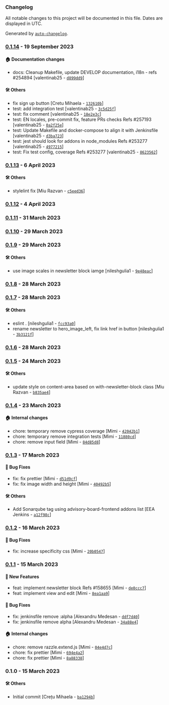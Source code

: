 ### Changelog

All notable changes to this project will be documented in this file. Dates are displayed in UTC.

Generated by [`auto-changelog`](https://github.com/CookPete/auto-changelog).

### [0.1.14](https://github.com/eea/volto-newsletter-block/compare/0.1.13...0.1.14) - 19 September 2023

#### :house: Documentation changes

- docs: Cleanup Makefile, update DEVELOP documentation, i18n - refs #254894 [valentinab25 - [`d899dd9`](https://github.com/eea/volto-newsletter-block/commit/d899dd9287572d7384f41ac3c4da12cd65ab32cb)]

#### :hammer_and_wrench: Others

- fix sign up button [Cretu Mihaela - [`132610b`](https://github.com/eea/volto-newsletter-block/commit/132610b483afbdfc90b01a38126fb10f92c4e37f)]
- test: add integration test [valentinab25 - [`3c5d25f`](https://github.com/eea/volto-newsletter-block/commit/3c5d25f1a305c8621e459cebc3070996f73bf2f5)]
- test: fix comment [valentinab25 - [`18e2e3c`](https://github.com/eea/volto-newsletter-block/commit/18e2e3c7e953c02233d86016c7a2979281eede6a)]
- test: EN locales, pre-commit fix, feature PRs checks Refs #257193 [valentinab25 - [`0a2f25e`](https://github.com/eea/volto-newsletter-block/commit/0a2f25e4e6ed68a7077904bdb7b51dafda352b85)]
- test: Update Makefile and docker-compose to align it with Jenkinsfile [valentinab25 - [`d3ba723`](https://github.com/eea/volto-newsletter-block/commit/d3ba7234c6d64deabee8a850551cd8e9d398894b)]
- test: jest should look for addons in node_modules Refs #253277 [valentinab25 - [`4977215`](https://github.com/eea/volto-newsletter-block/commit/49772153348b3db5f535cb90ac96e07e0e1f8a01)]
- test: Fix test config, coverage Refs #253277 [valentinab25 - [`8623562`](https://github.com/eea/volto-newsletter-block/commit/8623562c14fb5726de5a60067c51b1bc4ecacedf)]
### [0.1.13](https://github.com/eea/volto-newsletter-block/compare/0.1.12...0.1.13) - 6 April 2023

#### :hammer_and_wrench: Others

- stylelint fix [Miu Razvan - [`c5eed36`](https://github.com/eea/volto-newsletter-block/commit/c5eed366ceaef81f970d17731594d2a8575733ee)]
### [0.1.12](https://github.com/eea/volto-newsletter-block/compare/0.1.11...0.1.12) - 4 April 2023

### [0.1.11](https://github.com/eea/volto-newsletter-block/compare/0.1.10...0.1.11) - 31 March 2023

### [0.1.10](https://github.com/eea/volto-newsletter-block/compare/0.1.9...0.1.10) - 29 March 2023

### [0.1.9](https://github.com/eea/volto-newsletter-block/compare/0.1.8...0.1.9) - 29 March 2023

#### :hammer_and_wrench: Others

- use image scales in newsletter block iamge [nileshgulia1 - [`9e48eac`](https://github.com/eea/volto-newsletter-block/commit/9e48eac75ed8ee02f75eaa86042b060a679c5d63)]
### [0.1.8](https://github.com/eea/volto-newsletter-block/compare/0.1.7...0.1.8) - 28 March 2023

### [0.1.7](https://github.com/eea/volto-newsletter-block/compare/0.1.6...0.1.7) - 28 March 2023

#### :hammer_and_wrench: Others

- eslint . [nileshgulia1 - [`fcc93a0`](https://github.com/eea/volto-newsletter-block/commit/fcc93a0c1daa3ed0ea47d529c655c651fff00e29)]
- rename newsletter to hero_image_left, fix link href in button [nileshgulia1 - [`3b3121f`](https://github.com/eea/volto-newsletter-block/commit/3b3121fc18f0f2479e09896e0f7430f338038a49)]
### [0.1.6](https://github.com/eea/volto-newsletter-block/compare/0.1.5...0.1.6) - 28 March 2023

### [0.1.5](https://github.com/eea/volto-newsletter-block/compare/0.1.4...0.1.5) - 24 March 2023

#### :hammer_and_wrench: Others

- update style on content-area based on with-newsletter-block class [Miu Razvan - [`b835ae4`](https://github.com/eea/volto-newsletter-block/commit/b835ae4a370f1a713e3dd9650372663cb0da333f)]
### [0.1.4](https://github.com/eea/volto-newsletter-block/compare/0.1.3...0.1.4) - 23 March 2023

#### :house: Internal changes

- chore: temporary remove cypress coverage [Mimi - [`42042b1`](https://github.com/eea/volto-newsletter-block/commit/42042b1f6cebb20c53a44a3b0eb35406a49b5601)]
- chore: temporary remove integration tests [Mimi - [`11880cd`](https://github.com/eea/volto-newsletter-block/commit/11880cdf7726dd72edca9411a92641317e0fc85d)]
- chore: remove input field [Mimi - [`84d85d8`](https://github.com/eea/volto-newsletter-block/commit/84d85d8cf50cd9bceceec522b05d3621ebb05c8f)]

### [0.1.3](https://github.com/eea/volto-newsletter-block/compare/0.1.2...0.1.3) - 17 March 2023

#### :bug: Bug Fixes

- fix: fix prettier [Mimi - [`d51d9cf`](https://github.com/eea/volto-newsletter-block/commit/d51d9cfffbdfdbf9839f40b2792d68ec6d32ad67)]
- fix: fix image width and height [Mimi - [`40492b5`](https://github.com/eea/volto-newsletter-block/commit/40492b502adf63b6e7867ecf3f3b4036b9add907)]

#### :hammer_and_wrench: Others

- Add Sonarqube tag using advisory-board-frontend addons list [EEA Jenkins - [`a12f98c`](https://github.com/eea/volto-newsletter-block/commit/a12f98cd0d27c5a3119827762ce4681fe3f3901c)]
### [0.1.2](https://github.com/eea/volto-newsletter-block/compare/0.1.1...0.1.2) - 16 March 2023

#### :bug: Bug Fixes

- fix: increase specificity css [Mimi - [`20b0547`](https://github.com/eea/volto-newsletter-block/commit/20b0547c9646266a96e02c5c2e125764b17d23c4)]

### [0.1.1](https://github.com/eea/volto-newsletter-block/compare/0.1.0...0.1.1) - 15 March 2023

#### :rocket: New Features

- feat: implement newsletter block Refs #158655 [Mimi - [`de0ccc7`](https://github.com/eea/volto-newsletter-block/commit/de0ccc7e38df14e72e86b940434b9efabe348bab)]
- feat: implement view and edit [Mimi - [`8ea1aa9`](https://github.com/eea/volto-newsletter-block/commit/8ea1aa9d1bde47c40f64ffd012a693d4df84a3e5)]

#### :bug: Bug Fixes

- fix: jenkinsfile remove :alpha [Alexandru Medesan - [`ddf7d40`](https://github.com/eea/volto-newsletter-block/commit/ddf7d404d950f2974cce46db0ff4f7f53fbadd72)]
- fix: jenkinsfile remove alpha [Alexandru Medesan - [`34a88e4`](https://github.com/eea/volto-newsletter-block/commit/34a88e4042d1a4c746853dc19fedaac4f1ae45f3)]

#### :house: Internal changes

- chore: remove razzle.extend.js [Mimi - [`04e4d7c`](https://github.com/eea/volto-newsletter-block/commit/04e4d7c08d6b8704b762440854f6fab46d7c5e95)]
- chore: fix prettier [Mimi - [`694e4a2`](https://github.com/eea/volto-newsletter-block/commit/694e4a2ce2f26453f2a9d6c29def65d7424c3f36)]
- chore: fix prettier [Mimi - [`8a88338`](https://github.com/eea/volto-newsletter-block/commit/8a88338be3944282620062653a1b4cc7937a02be)]

### 0.1.0 - 15 March 2023

#### :hammer_and_wrench: Others

- Initial commit [Crețu Mihaela - [`ba1294b`](https://github.com/eea/volto-newsletter-block/commit/ba1294bc93bdce1581802433a2c68b5a156232d0)]
